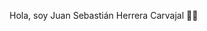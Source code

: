 Hola, soy Juan Sebastián Herrera Carvajal 👋:rocket:

<!--
**jshc27/jshc27** is a ✨ _special_ ✨ repository because its `README.md` (this file) appears on your GitHub profile.

Platzi Master Student 2020 :green_heart: 
-
Ingeniero Industrial, con estudios técnicos en electrónica, me gusta el diseño y creación de productos digitales;
construyo mi carrera como arquitecto frontend. :sparkles:

Escribo textos de opinión sobre ciudades inteligentes. :pencil:

¿Creamos algo juntos? -> juanchoherrerac_27@hotmail.com

-->
